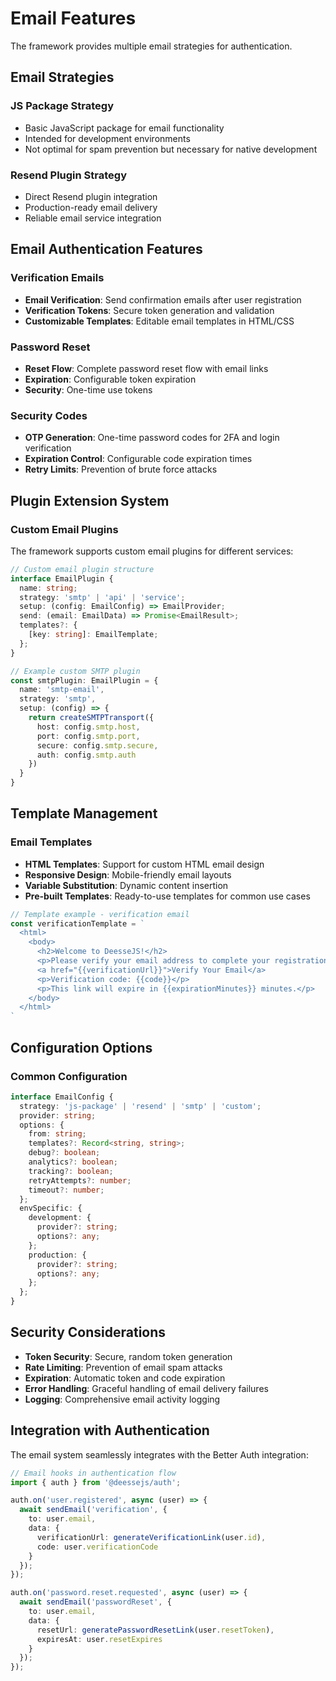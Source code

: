 # Email Features

The framework provides multiple email strategies for authentication.

## Email Strategies

### JS Package Strategy
- Basic JavaScript package for email functionality
- Intended for development environments
- Not optimal for spam prevention but necessary for native development

### Resend Plugin Strategy
- Direct Resend plugin integration
- Production-ready email delivery
- Reliable email service integration

## Email Authentication Features

### Verification Emails
- **Email Verification**: Send confirmation emails after user registration
- **Verification Tokens**: Secure token generation and validation
- **Customizable Templates**: Editable email templates in HTML/CSS

### Password Reset
- **Reset Flow**: Complete password reset flow with email links
- **Expiration**: Configurable token expiration
- **Security**: One-time use tokens

### Security Codes
- **OTP Generation**: One-time password codes for 2FA and login verification
- **Expiration Control**: Configurable code expiration times
- **Retry Limits**: Prevention of brute force attacks

## Plugin Extension System

### Custom Email Plugins

The framework supports custom email plugins for different services:

```typescript
// Custom email plugin structure
interface EmailPlugin {
  name: string;
  strategy: 'smtp' | 'api' | 'service';
  setup: (config: EmailConfig) => EmailProvider;
  send: (email: EmailData) => Promise<EmailResult>;
  templates?: {
    [key: string]: EmailTemplate;
  };
}

// Example custom SMTP plugin
const smtpPlugin: EmailPlugin = {
  name: 'smtp-email',
  strategy: 'smtp',
  setup: (config) => {
    return createSMTPTransport({
      host: config.smtp.host,
      port: config.smtp.port,
      secure: config.smtp.secure,
      auth: config.smtp.auth
    })
  }
}
```

## Template Management

### Email Templates

- **HTML Templates**: Support for custom HTML email design
- **Responsive Design**: Mobile-friendly email layouts
- **Variable Substitution**: Dynamic content insertion
- **Pre-built Templates**: Ready-to-use templates for common use cases

```typescript
// Template example - verification email
const verificationTemplate = `
  <html>
    <body>
      <h2>Welcome to DeesseJS!</h2>
      <p>Please verify your email address to complete your registration:</p>
      <a href="{{verificationUrl}}">Verify Your Email</a>
      <p>Verification code: {{code}}</p>
      <p>This link will expire in {{expirationMinutes}} minutes.</p>
    </body>
  </html>
`
```

## Configuration Options

### Common Configuration

```typescript
interface EmailConfig {
  strategy: 'js-package' | 'resend' | 'smtp' | 'custom';
  provider: string;
  options: {
    from: string;
    templates?: Record<string, string>;
    debug?: boolean;
    analytics?: boolean;
    tracking?: boolean;
    retryAttempts?: number;
    timeout?: number;
  };
  envSpecific: {
    development: {
      provider?: string;
      options?: any;
    };
    production: {
      provider?: string;
      options?: any;
    };
  };
}
```

## Security Considerations

- **Token Security**: Secure, random token generation
- **Rate Limiting**: Prevention of email spam attacks
- **Expiration**: Automatic token and code expiration
- **Error Handling**: Graceful handling of email delivery failures
- **Logging**: Comprehensive email activity logging

## Integration with Authentication

The email system seamlessly integrates with the Better Auth integration:

```typescript
// Email hooks in authentication flow
import { auth } from '@deessejs/auth';

auth.on('user.registered', async (user) => {
  await sendEmail('verification', {
    to: user.email,
    data: {
      verificationUrl: generateVerificationLink(user.id),
      code: user.verificationCode
    }
  });
});

auth.on('password.reset.requested', async (user) => {
  await sendEmail('passwordReset', {
    to: user.email,
    data: {
      resetUrl: generatePasswordResetLink(user.resetToken),
      expiresAt: user.resetExpires
    }
  });
});
```